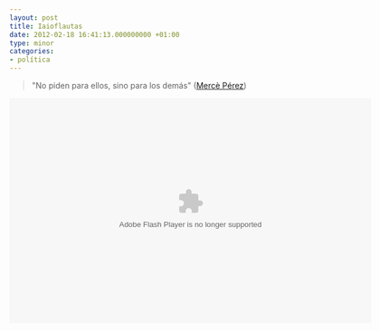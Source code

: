 ```yaml
---
layout: post
title: Iaioflautas
date: 2012-02-18 16:41:13.000000000 +01:00
type: minor
categories:
- política
---
```

<blockquote>"No piden para ellos, sino para los demás" (<a href="http://www.iaioflautas.org/2012/02/iaioflautas-a-la-vanguardia/">Mercè Pérez</a>)</p></blockquote>
<p style="text-align: center;"><object id="EVP3957690IE" classid="clsid:d27cdb6e-ae6d-11cf-96b8-444553540000" width="640" height="398"><embed id="EVP3957690" type="application/x-shockwave-flash" width="640" height="398" src="http://www.tv3.cat/ria/players/3ac/evp/Main.swf" scale="noscale" name="EVP3957690" salign="tl" swliveconnect="true" menu="true" allowfullscreen="true" allowscriptaccess="always" wmode="transparent" flashvars="videoid=3957690&amp;refreshlock=true&amp;votacions=true&amp;opcions=true&amp;hassinopsi=true&amp;comentaris=true&amp;minimal=false&amp;relacionats_canals=true&amp;autostart=false&amp;themepath=themes/evp_advanced.swf&amp;subtitols=true&amp;mesi=true&amp;relacionats=true&amp;hasinsereix=true&amp;hasrss=true&amp;hascomparteix=true&amp;backgroundColor=000000&amp;controlbar=true&amp;hasenvia=true&amp;haspodcast=true&amp;basepath=http://www.tv3.cat/ria/players/3ac/evp/&amp;instancename=playerEVP_0&amp;basepath=http://www.tv3.cat/ria/players/3ac/evp/&amp;xtm=true"></embed></object></p>
